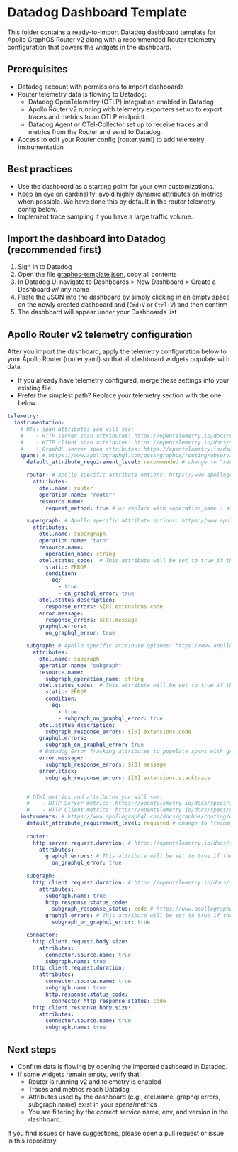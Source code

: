 # Datadog Dashboard Template

This folder contains a ready-to-import Datadog dashboard template for Apollo GraphOS Router v2 along
with a recommended Router telemetry configuration that powers the widgets in the dashboard.

## Prerequisites

- Datadog account with permissions to import dashboards
- Router telemetry data is flowing to Datadog:
  - Datadog OpenTelemetry (OTLP) integration enabled in Datadog
  - Apollo Router v2 running with telemetry exporters set up to export traces and metrics to an OTLP
    endpoint.
  - Datadog Agent or OTel-Collector set up to receive traces and metrics from the Router and send to
    Datadog.
- Access to edit your Router config (router.yaml) to add telemetry instrumentation

## Best practices

- Use the dashboard as a starting point for your own customizations.
- Keep an eye on cardinality; avoid highly dynamic attributes on metrics when possible. We have done
  this by default in the router telemetry config below.
- Implement trace sampling if you have a large traffic volume.

## Import the dashboard into Datadog (recommended first)

1. Sign in to Datadog
2. Open the file [graphos-template.json](./graphos-template.json), copy all contents
3. In Datadog UI navigate to Dashboards > New Dashboard > Create a Dashboard w/ any name
4. Paste the JSON into the dashboard by simply clicking in an empty space on the newly created
   dashboard and (`Cmd+V` or `Ctrl+V`) and then confirm
5. The dashboard will appear under your Dashboards list

## Apollo Router v2 telemetry configuration

After you import the dashboard, apply the telemetry configuration below to your Apollo Router
(router.yaml) so that all dashboard widgets populate with data.

- If you already have telemetry configured, merge these settings into your existing file.
- Prefer the simplest path? Replace your telemetry section with the one below.

```yaml
telemetry:
  instrumentation:
    # OTel span attributes you will see:
    #    - HTTP server span attributes: https://opentelemetry.io/docs/specs/semconv/http/http-spans/#http-server-span
    #    - HTTP client span attributes: https://opentelemetry.io/docs/specs/semconv/http/http-spans/#http-client-span
    #    - GraphQL server span attributes: https://opentelemetry.io/docs/specs/semconv/graphql/graphql-spans/
    spans: # https://www.apollographql.com/docs/graphos/routing/observability/telemetry/instrumentation/spans
      default_attribute_requirement_level: recommended # change to "required" for less data https://www.apollographql.com/docs/graphos/routing/observability/telemetry/instrumentation/spans#default_attribute_requirement_level

      router: # Apollo specific attribute options: https://www.apollographql.com/docs/graphos/routing/observability/telemetry/instrumentation/standard-attributes#router
        attributes:
          otel.name: router
          operation.name: "router"
          resource.name:
            request_method: true # or replace with <operation_name : string> to see the operation name of the graphql request in the APM UI but be weary of trace metrics. This could result in high cardinality metrics on the resource_name attribute. ex: avg:trace.router{*} by {resource_name}

      supergraph: # Apollo specific attribute options: https://www.apollographql.com/docs/graphos/routing/observability/telemetry/instrumentation/standard-attributes#supergraph
        attributes:
          otel.name: supergraph
          operation.name: "taco"
          resource.name:
            operation_name: string
          otel.status_code:  # This attribute will be set to true if the response from the router contained errors in the response body and will mark spans as Error in the APM UI.
            static: ERROR
            condition:
              eq:
                - true
                - on_graphql_error: true
          otel.status_description:
            response_errors: $[0].extensions.code
          error.message:
            response_errors: $[0].message
          graphql.errors:
            on_graphql_error: true

      subgraph: # Apollo specific attribute options: https://www.apollographql.com/docs/graphos/routing/observability/telemetry/instrumentation/standard-attributes#subgraph
        attributes:
          otel.name: subgraph
          operation.name: "subgraph"
          resource.name:
            subgraph_operation_name: string
          otel.status_code:  # This attribute will be set to true if the response from the subgraph contained errors in the response body and will mark spans as Error in the APM UI.
            static: ERROR
            condition:
              eq:
                - true
                - subgraph_on_graphql_error: true
          otel.status_description:
            subgraph_response_errors: $[0].extensions.code
          graphql.errors:
            subgraph_on_graphql_error: true
          # Datadog Error Tracking attributes to populate spans with graphql response error data in the APM UI: error.*
          error.message:
            subgraph_response_errors: $[0].message
          error.stack:
            subgraph_response_errors: $[0].extensions.stacktrace


      # OTel metrics and attributes you will see:
      #    - HTTP Server metrics: https://opentelemetry.io/docs/specs/semconv/http/http-metrics/#http-server
      #    - HTTP Client metrics: https://opentelemetry.io/docs/specs/semconv/http/http-metrics/#http-client
    instruments: # https://www.apollographql.com/docs/graphos/routing/observability/telemetry/instrumentation/instruments
      default_attribute_requirement_level: required # change to "recommended" for more data https://www.apollographql.com/docs/graphos/routing/observability/telemetry/instrumentation/instruments#default_requirement_level
      
      router:
        http.server.request.duration: # https://opentelemetry.io/docs/specs/semconv/http/http-metrics/#metric-httpserverrequestduration
          attributes:
            graphql.errors: # This attribute will be set to true if the response from the router contained errors in the response body
              on_graphql_error: true
              
      subgraph:
        http.client.request.duration: # https://opentelemetry.io/docs/specs/semconv/http/http-metrics/#metric-httpclientrequestduration
          attributes:
            subgraph.name: true
            http.response.status_code:
              subgraph_response_status: code # https://www.apollographql.com/docs/graphos/routing/observability/telemetry/instrumentation/selectors#subgraph
            graphql.errors: # This attribute will be set to true if the response from the subgraph contained errors in the response body
              subgraph_on_graphql_error: true

      connector:
        http.client.request.body.size:
          attributes:
            connector.source.name: true
            subgraph.name: true
        http.client.request.duration:
          attributes:
            connector.source.name: true
            subgraph.name: true
            http.response.status_code:
              connector_http_response_status: code
        http.client.response.body.size:
          attributes:
            connector.source.name: true
            subgraph.name: true
```

## Next steps

- Confirm data is flowing by opening the imported dashboard in Datadog.
- If some widgets remain empty, verify that:
  - Router is running v2 and telemetry is enabled
  - Traces and metrics reach Datadog
  - Attributes used by the dashboard (e.g., otel.name, graphql.errors, subgraph.name) exist in your
    spans/metrics
  - You are filtering by the correct service name, env, and version in the dashboard.

If you find issues or have suggestions, please open a pull request or issue in this repository.
